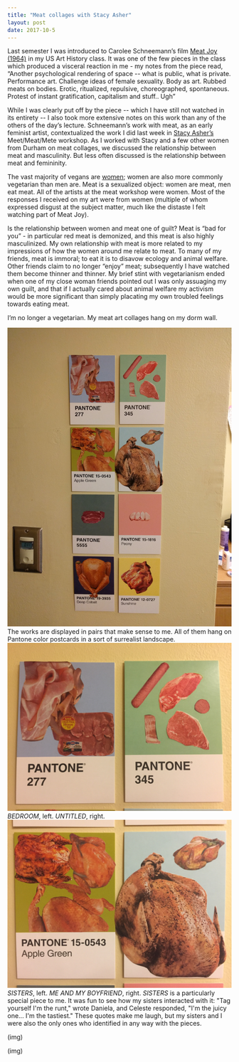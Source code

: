 ```yaml
---
title: "Meat collages with Stacy Asher"
layout: post
date: 2017-10-5
---
```


Last semester I was introduced to Carolee Schneemann’s film <a href="http://caroleeschneemann.com/meatjoy.html">Meat Joy (1964)</a> in my US Art History class. It was one of the few pieces in the class which produced a visceral reaction in me - my notes from the piece read, “Another psychological rendering of space -- what is public, what is private. Performance art. Challenge ideas of female sexuality. Body as art. Rubbed meats on bodies. Erotic, ritualized, repulsive, choreographed, spontaneous. Protest of instant gratification, capitalism and stuff.. Ugh”

While I was clearly put off by the piece -- which I have still not watched in its entirety -- I also took more extensive notes on this work than any of the others of the day’s lecture. Schneemann’s work with meat, as an early feminist artist, contextualized the work I did last week in <a href="http://stacyasher.com">Stacy Asher’s</a> Meet/Meat/Mete workshop. As I worked with Stacy and a few other women from Durham on meat collages, we discussed the relationship between meat and masculinity. But less often discussed is the relationship between meat and femininity.

The vast majority of vegans are <a href="http://recipes.howstuffworks.com/why-79-percent-u-s-vegans-are-women.htm">women</a>; women are also more commonly vegetarian than men are. Meat is a sexualized object: women are meat, men eat meat. All of the artists at the meat workshop were women. Most of the responses I received on my art were from women (multiple of whom expressed disgust at the subject matter, much like the distaste I felt watching part of Meat Joy). 

Is the relationship between women and meat one of guilt? Meat is “bad for you” - in particular red meat is demonized, and this meat is also highly masculinized. My own relationship with meat is more related to my impressions of how the women around me relate to meat. To many of my friends, meat is immoral; to eat it is to disavow ecology and animal welfare. Other friends claim to no longer “enjoy” meat; subsequently I have watched them become thinner and thinner. My brief stint with vegetarianism ended when one of my close woman friends pointed out I was only assuaging my own guilt, and that if I actually cared about animal welfare my activism would be more significant than simply placating my own troubled feelings towards eating meat. 

I’m no longer a vegetarian. My meat art collages hang on my dorm wall.

<img class="post-inline-image" src="/files/meat_collage_full.jpg"/>
The works are displayed in pairs that make sense to me. All of them hang on Pantone color postcards in a sort of surrealist landscape.

<img class="post-inline-image" src="/files/meat_collage_1.JPG"/>
<i>BEDROOM</i>, left. <i>UNTITLED</i>, right.

<img class="post-inline-image" src="/files/meat_collage_2.JPG"/>
<i>SISTERS</i>, left. <i>ME AND MY BOYFRIEND</i>, right.
<i>SISTERS</i> is a particularly special piece to me. It was fun to see how my sisters interacted with it: "Tag yourself I'm the runt," wrote Daniela, and Celeste responded, "I'm the juicy one... I'm the tastiest." These quotes make me laugh, but my sisters and I were also the only ones who identified in any way with the pieces.

(img)

(img)

